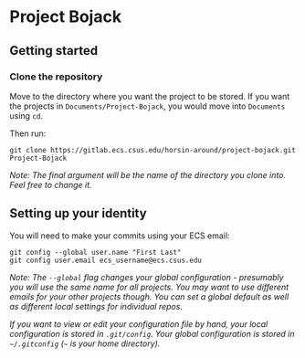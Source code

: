 # Project Bojack

## Getting started

### Clone the repository

Move to the directory where you want the project to be stored.
If you want the projects in `Documents/Project-Bojack`, you would move into `Documents` using `cd`.

Then run:

```
git clone https://gitlab.ecs.csus.edu/horsin-around/project-bojack.git Project-Bojack
```

_Note: The final argument will be the name of the directory you clone into. Feel free to change it._

## Setting up your identity

You will need to make your commits using your ECS email:

```
git config --global user.name "First Last"
git config user.email ecs_username@ecs.csus.edu
```

_Note: The `--global` flag changes your global configuration - presumably you will use the same name for all projects.
You may want to use different emails for your other projects though. You can set a global default as well as different local
settings for individual repos._

_If you want to view or edit your configuration file by hand, your local configuration is stored in `.git/config`.
Your global configuration is stored in `~/.gitconfig` (`~` is your home directory)._